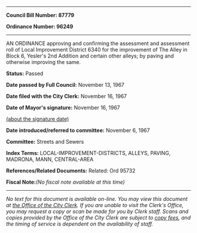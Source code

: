 

********

**Council Bill Number: 87779**
   
**Ordinance Number: 96249**
********

 AN ORDINANCE approving and confirming the assessment and assessment roll of Local Improvement District 6340 for the improvement of The Alley in Block 6, Yesler's 2nd Addition and certain other alleys; by paving and otherwise improving the same.

**Status:** Passed
   
**Date passed by Full Council:** November 13, 1967
   
**Date filed with the City Clerk:** November 16, 1967
   
**Date of Mayor's signature:** November 16, 1967
   
[(about the signature date)](/~public/approvaldate.htm)
   
   
   
**Date introduced/referred to committee:** November 6, 1967
   
**Committee:** Streets and Sewers
   
   
**Index Terms:** LOCAL-IMPROVEMENT-DISTRICTS, ALLEYS, PAVING, MADRONA, MANN, CENTRAL-AREA

**References/Related Documents:** Related: Ord 95732

**Fiscal Note:**_(No fiscal note available at this time)_
********

_No text for this document is available on-line. You may view this document at [the Office of the City Clerk](http://www.seattle.gov/leg/clerk/contactUs.htm). If you are unable to visit the Clerk's Office, you may request a copy or scan be made for you by Clerk staff. Scans and copies provided by the Office of the City Clerk are subject to [copy fees](http://clerk.seattle.gov/~public/clerkfees.htm), and the timing of service is dependent on the availability of staff._

